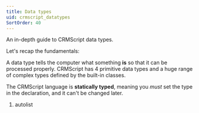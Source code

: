 ```yaml
---
title: Data types
uid: crmscript_datatypes
SortOrder: 40
---
```


An in-depth guide to CRMScript data types.

Let's recap the fundamentals:

A data type tells the computer what something **is** so that it can be processed properly.
CRMScript has 4 primitive data types and a huge range of complex types defined by the built-in classes.

The CRMScript language is **statically typed**, meaning you *must* set the type in the declaration, and it can't be changed later.

1. autolist
